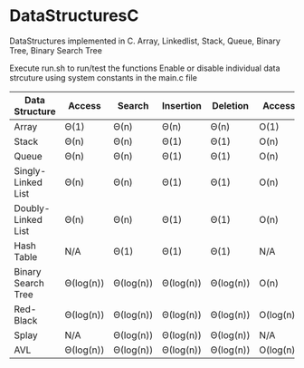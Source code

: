 # DataStructuresC
DataStructures implemented in C.
Array, Linkedlist, Stack, Queue, Binary Tree, Binary Search Tree

Execute run.sh to run/test the functions
Enable or disable individual data strcuture using system constants in the main.c file


                                
|	Data Structure|	 Access	|	 Search	|	 Insertion	|	 Deletion	|	 Access	|	 Search	|	 Insertion	|	 Deletion	|
|	- |	 -	|	 -	|	 -	|	 -	|	 -	|	 -	|	 -	|	 -	|
|	Array	|	 Θ(1)	|	 Θ(n)	|	 Θ(n)	|	 Θ(n)	|	 O(1)	|	 O(n)	|	 O(n)	|	 O(n)	|
|	Stack	|	 Θ(n)	|	 Θ(n)	|	 Θ(1)	|	 Θ(1)	|	 O(n)	|	 O(n)	|	 O(1)	|	 O(1)	|
|	Queue	|	 Θ(n)	|	 Θ(n)	|	 Θ(1)	|	 Θ(1)	|	 O(n)	|	 O(n)	|	 O(1)	|	 O(1)	|
|	Singly-Linked List	|	 Θ(n)	|	 Θ(n)	|	 Θ(1)	|	 Θ(1)	|	 O(n)	|	 O(n)	|	 O(1)	|	 O(1)	|
|	Doubly-Linked List	|	 Θ(n)	|	 Θ(n)	|	 Θ(1)	|	 Θ(1)	|	 O(n)	|	 O(n)	|	 O(1)	|	 O(1)	|
|	Hash Table	|	 N/A	|	 Θ(1)	|	 Θ(1)	|	 Θ(1)	|	 N/A	|	 O(n)	|	 O(n)	|	 O(n)	|
|	Binary Search Tree	|	 Θ(log(n))	|	 Θ(log(n))	|	 Θ(log(n))	|	 Θ(log(n))	|	 O(n)	|	 O(n)	|	 O(n)	|	 O(n)	|
|	Red-Black	|	 Θ(log(n))	|	 Θ(log(n))	|	 Θ(log(n))	|	 Θ(log(n))	|	 O(log(n))	|	 O(log(n))	|	 O(log(n))	|	 O(log(n))	|
|	Splay	|	 N/A	|	 Θ(log(n))	|	 Θ(log(n))	|	 Θ(log(n))	|	 N/A	|	 O(log(n))	|	 O(log(n))	|	 O(log(n))	|
|	AVL	|	 Θ(log(n))	|	 Θ(log(n))	|	 Θ(log(n))	|	 Θ(log(n))	|	 O(log(n))	|	 O(log(n))	|	 O(log(n))	|	 O(log(n))	|
